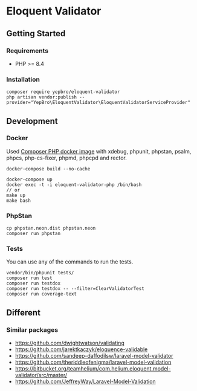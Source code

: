 # Eloquent Validator

## Getting Started

### Requirements

- PHP >= 8.4

### Installation

```shell
composer require yepbro/eloquent-validator
php artisan vendor:publish --provider="YepBro\EloquentValidator\EloquentValidatorServiceProvider"
```

## Development

### Docker

Used [Composer PHP docker image](https://github.com/devgine/composer-php) with xdebug, phpunit, phpstan, psalm, phpcs,
php-cs-fixer, phpmd, phpcpd and rector.

```shell
docker-compose build --no-cache

docker-compose up
docker exec -t -i eloquent-validator-php /bin/bash
// or
make up
make bash
```

### PhpStan

```shell
cp phpstan.neon.dist phpstan.neon
composer run phpstan
```

### Tests

You can use any of the commands to run the tests.

```shell
vendor/bin/phpunit tests/
composer run test
composer run testdox
composer run testdox -- --filter=ClearValidatorTest
composer run coverage-text
```

## Different

### Similar packages

- https://github.com/dwightwatson/validating
- https://github.com/jarektkaczyk/eloquence-validable
- https://github.com/sandeep-daffodilsw/laravel-model-validator
- https://github.com/theriddleofenigma/laravel-model-validation
- https://bitbucket.org/teamhelium/com.helium.eloquent.model-validator/src/master/
- https://github.com/JeffreyWay/Laravel-Model-Validation